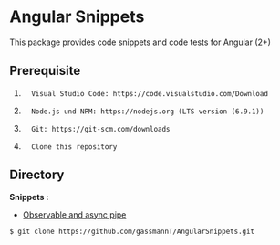 # Angular Snippets
This package provides code snippets and code tests for Angular (2+)


## Prerequisite
1.       Visual Studio Code: https://code.visualstudio.com/Download
2.       Node.js und NPM: https://nodejs.org (LTS version (6.9.1))
3.       Git: https://git-scm.com/downloads 
4.       Clone this repository

## Directory
**Snippets :**

- [Observable and async pipe]()

```
$ git clone https://github.com/gassmannT/AngularSnippets.git
```
